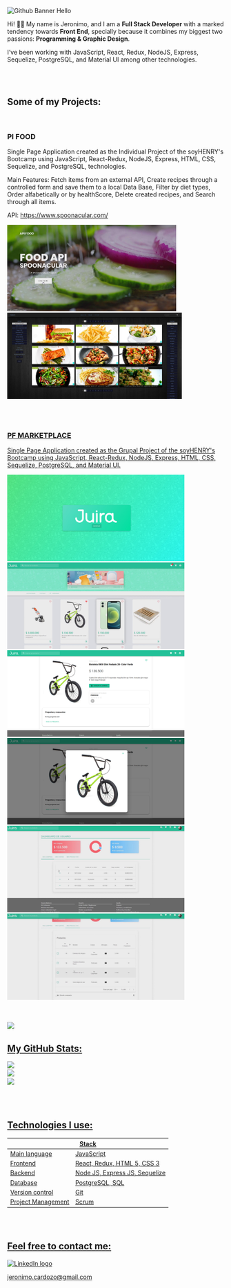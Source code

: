 ![Github Banner Hello](https://user-images.githubusercontent.com/2494062/202928686-7c70bd9f-ba6a-4b84-a07b-737f97c38802.jpg)


Hi! 👋🏻 My name is Jeronimo, and I am a <b>Full Stack Developer</b> with a marked tendency towards <b>Front End</b>, specially because it combines my biggest two passions: <b>Programming & Graphic Design</b>. 

I’ve been working with JavaScript, React, Redux, NodeJS, Express, Sequelize, PostgreSQL, and Material UI among other technologies.

<br/>
<br/>

<h2 align="left">Some of my Projects:</h2>

<br/>

<h3> PI FOOD </h3>
<p>Single Page Application created as the Individual Project of the soyHENRY's Bootcamp using JavaScript, React-Redux, NodeJS, Express, HTML, CSS, Sequelize, and PostgreSQL, technologies.</p>
  
<p>Main Features: Fetch items from an external API, Create recipes through a controlled form and save them to a local Data Base, Filter by diet types, Order alfabetically or by healthScore, Delete created recipes, and Search through all items.</p>

API: https://www.spoonacular.com/
</br>
           
<a href="https://github.com/jdcm182/PI-Food-J"><img height="200" src="./media/screencapture1.jpg" />
<a href="https://github.com/jdcm182/PI-Food-J"><img height="200" src="./media/screencapture2.jpg" />


<br/>
<br/>

<h3> PF MARKETPLACE </h3>
  <p>Single Page Application created as the Grupal Project of the soyHENRY's Bootcamp using JavaScript, React-Redux, NodeJS, Express, HTML, CSS, Sequelize, PostgreSQL, and Material UI. </p>
<!---
Main Features: Fetch items from an external API, Create recipes through a controlled form and save them to a local Data Base, Filter by diet types, Order alfabetically or by healthScore, Delete created recipes, and Search through all items.</p>
-->


  
<a href="https://github.com/jdcm182/PF-Henry-PT07G06-FRONT"><img height="200" src="./media/PF_screenshot1.jpg" />
<a href="https://github.com/jdcm182/PF-Henry-PT07G06-FRONT"><img height="200" src="./media/PF_screenshot2.jpg" />
<a href="https://github.com/jdcm182/PF-Henry-PT07G06-FRONT"><img height="200" src="./media/PF_screenshot3.jpg" />
<a href="https://github.com/jdcm182/PF-Henry-PT07G06-FRONT"><img height="200" src="./media/PF_screenshot4.jpg" />
<a href="https://github.com/jdcm182/PF-Henry-PT07G06-FRONT"><img height="200" src="./media/PF_screenshot5.jpg" />
<a href="https://github.com/jdcm182/PF-Henry-PT07G06-FRONT"><img height="200" src="./media/PF_screenshot6.jpg" />

  
  <br/>
  <br/>

<img src="./media/git_merge.gif" />

<h2 align="left">My GitHub Stats:</h2>
<!-- <a href="https://github.com/ryo-ma/github-profile-trophy"><img src="https://github-profile-trophy.vercel.app/?username=jdcm182" alt="github trophys" /></a> --->
  
![](https://github-readme-stats.vercel.app/api?username=jdcm182&theme=dark&hide_border=false&include_all_commits=true&count_private=true)<br/>
![](https://github-readme-streak-stats.herokuapp.com/?user=jdcm182&theme=dark&hide_border=false)<br/>
![](https://github-readme-stats.vercel.app/api/top-langs/?username=jdcm182&theme=dark&hide_border=false&include_all_commits=false&count_private=false&layout=compact)
  
  
  <br/>
  <br/>

  <h2 align="left"> Technologies I use: </h2>
  <p>
    <table>
      <thead>  <tr> <th colspan="2"> Stack </th> </tr> </thead>
      <tbody>
        <tr>
          <td> Main language </td>
          <td> JavaScript </td>
        </tr>
        <tr>
          <td> Frontend </td>
          <td> React, Redux, HTML 5, CSS 3 </td>
        </tr>
        <tr>
          <td> Backend </td>
          <td> Node JS, Express JS, Sequelize </td>
        </tr>
        <tr>
          <td> Database </td>
          <td> PostgreSQL, SQL </td>
        </tr>
        <tr>
          <td> Version control </td>
          <td> Git </td>
        </tr>
        <tr>
          <td> Project Management </td>
          <td> Scrum </td>
        </tr>
      </tbody>
  </table>
  
  <br/>
  <br/>
  

<h2 align="left"> Feel free to contact me: </h2>
  
<p align="left">
<a href="https://www.linkedin.com/in/jeronimo-cardozo-dev" target="blank">
  <img align="center" src="https://raw.githubusercontent.com/rahuldkjain/github-profile-readme-generator/master/src/images/icons/Social/linked-in-alt.svg" alt="LinkedIn logo" height="30" width="40" /> 
  <!-- <br/>LinkedIn profile --->
  </a>
</p>
  
  <a href=mailto:jeronimo.cardozo@gmail.com>jeronimo.cardozo@gmail.com</a>
  
  

<!---
- 👋 Hi, I’m @jdcm182
- 👀 I’m interested in ...
- 🌱 I’m currently learning ...
- 💞️ I’m looking to collaborate on ...
- 📫 How to reach me ...
--->
  
<!---
jdcm182/jdcm182 is a ✨ special ✨ repository because its `README.md` (this file) appears on your GitHub profile.
You can click the Preview link to take a look at your changes.
--->

